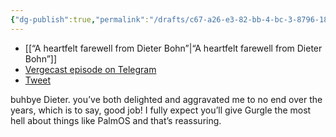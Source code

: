 ```yaml
---
{"dg-publish":true,"permalink":"/drafts/c67-a26-e3-82-bb-4-bc-3-8796-18-a9-dd-3-cdb-2-d/","dgHomeLink":true,"dgPassFrontmatter":false}
---
```


- [[“A heartfelt farewell from Dieter Bohn”|“A heartfelt farewell from Dieter Bohn”]]
- [Vergecast episode on Telegram](https://t.me/extratone/10455)
- [Tweet](https://twitter.com/NeoYokel/status/1499813302637154313)

buhbye Dieter. you’ve both delighted and aggravated me to no end over the years, which is to say, good job! I fully expect you’ll give Gurgle the most hell about things like PalmOS and that’s reassuring.